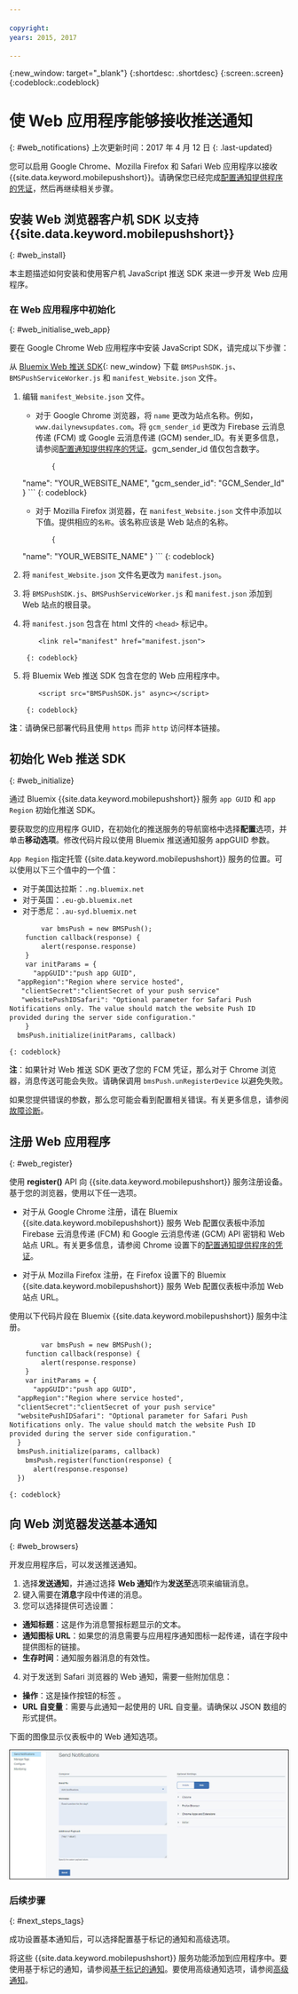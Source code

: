 ```yaml
---

copyright:
years: 2015, 2017

---
```


{:new_window: target="_blank"}
{:shortdesc: .shortdesc}
{:screen:.screen}
{:codeblock:.codeblock}

# 使 Web 应用程序能够接收推送通知
{: #web_notifications}
上次更新时间：2017 年 4 月 12 日
{: .last-updated}

您可以启用 Google Chrome、Mozilla Firefox 和 Safari Web 应用程序以接收 {{site.data.keyword.mobilepushshort}}。请确保您已经完成[配置通知提供程序的凭证](t__main_push_config_provider.html)，然后再继续相关步骤。

## 安装 Web 浏览器客户机 SDK 以支持 {{site.data.keyword.mobilepushshort}} 
{: #web_install}

本主题描述如何安装和使用客户机 JavaScript 推送 SDK 来进一步开发 Web 应用程序。

### 在 Web 应用程序中初始化
{: #web_initialise_web_app}

要在 Google Chrome Web 应用程序中安装 JavaScript SDK，请完成以下步骤：

从 [Bluemix Web 推送 SDK](https://codeload.github.com/ibm-bluemix-mobile-services/bms-clientsdk-javascript-webpush/zip/master){: new_window} 下载 `BMSPushSDK.js`、`BMSPushServiceWorker.js` 和 `manifest_Website.json` 文件。

1. 编辑 `manifest_Website.json` 文件。
	- 对于 Google Chrome 浏览器，将 `name` 更改为站点名称。例如，`www.dailynewsupdates.com`。将 `gcm_sender_id` 更改为 Firebase 云消息传递 (FCM) 或 Google 云消息传递 (GCM) sender_ID。有关更多信息，请参阅[配置通知提供程序的凭证](t__main_push_config_provider.html)。gcm_sender_id 值仅包含数字。

		```
			{
	"name": "YOUR_WEBSITE_NAME",
  			"gcm_sender_id": "GCM_Sender_Id"
			 }
		```
    		{: codeblock}
 
	- 对于 Mozilla Firefox 浏览器，在 `manifest_Website.json` 文件中添加以下值。提供相应的`名称`。该名称应该是 Web 站点的名称。

		```
			{ 
	"name": "YOUR_WEBSITE_NAME"
			 }
		```
    		{: codeblock}

2. 将 `manifest_Website.json` 文件名更改为 `manifest.json`。
3. 将 `BMSPushSDK.js`、`BMSPushServiceWorker.js` 和 `manifest.json` 添加到 Web 站点的根目录。
3. 将 `manifest.json` 包含在 html 文件的 `<head>` 标记中。
	```
		<link rel="manifest" href="manifest.json">
	```
    	{: codeblock}
4. 将 Bluemix Web 推送 SDK 包含在您的 Web 应用程序中。
	```
		<script src="BMSPushSDK.js" async></script>
	```
    	{: codeblock}

**注**：请确保已部署代码且使用 `https` 而非 `http` 访问样本链接。 

## 初始化 Web 推送 SDK 
{: #web_initialize}

通过 Bluemix {{site.data.keyword.mobilepushshort}} 服务 `app GUID` 和 `app Region` 初始化推送 SDK。  

要获取您的应用程序 GUID，在初始化的推送服务的导航窗格中选择**配置**选项，并单击**移动选项**。修改代码片段以使用 Bluemix 推送通知服务 appGUID 参数。 

`App Region` 指定托管 {{site.data.keyword.mobilepushshort}} 服务的位置。可以使用以下三个值中的一个值：

 - 对于美国达拉斯：`.ng.bluemix.net`
 - 对于英国：`.eu-gb.bluemix.net`
 - 对于悉尼：`.au-syd.bluemix.net`

```
	    var bmsPush = new BMSPush();
    function callback(response) {
        alert(response.response)
    }
    var initParams = {
      "appGUID":"push app GUID",
  "appRegion":"Region where service hosted",
   "clientSecret":"clientSecret of your push service"
   "websitePushIDSafari": "Optional parameter for Safari Push Notifications only. The value should match the website Push ID provided during the server side configuration."
    }
  bmsPush.initialize(initParams, callback)
```
	{: codeblock}

**注**：如果针对 Web 推送 SDK 更改了您的 FCM 凭证，那么对于 Chrome 浏览器，消息传送可能会失败。请确保调用 `bmsPush.unRegisterDevice` 以避免失败。

如果您提供错误的参数，那么您可能会看到配置相关错误。有关更多信息，请参阅[故障诊断](troubleshooting.html)。

## 注册 Web 应用程序 
{: #web_register}

使用 **register()** API 向 {{site.data.keyword.mobilepushshort}} 服务注册设备。基于您的浏览器，使用以下任一选项。

- 对于从 Google Chrome 注册，请在 Bluemix {{site.data.keyword.mobilepushshort}} 服务 Web 配置仪表板中添加 Firebase 云消息传递 (FCM) 和 Google 云消息传递 (GCM) API 密钥和 Web 站点 URL。有关更多信息，请参阅 Chrome 设置下的[配置通知提供程序的凭证](t__main_push_config_provider.html)。

- 对于从 Mozilla Firefox 注册，在 Firefox 设置下的 Bluemix {{site.data.keyword.mobilepushshort}} 服务 Web 配置仪表板中添加 Web 站点 URL。

使用以下代码片段在 Bluemix {{site.data.keyword.mobilepushshort}} 服务中注册。

```
	    var bmsPush = new BMSPush();
    function callback(response) {
        alert(response.response)
    }
    var initParams = {
      "appGUID":"push app GUID",
  "appRegion":"Region where service hosted",
  "clientSecret":"clientSecret of your push service"
  "websitePushIDSafari": "Optional parameter for Safari Push Notifications only. The value should match the website Push ID provided during the server side configuration."
  }
  bmsPush.initialize(params, callback)
    bmsPush.register(function(response) {
      alert(response.response)
  })
```
    {: codeblock}


## 向 Web 浏览器发送基本通知
{: #web_browsers}

开发应用程序后，可以发送推送通知。 

1. 选择**发送通知**，并通过选择 **Web 通知**作为**发送至**选项来编辑消息。 
2. 键入需要在**消息**字段中传递的消息。
3. 您可以选择提供可选设置：
  - **通知标题**：这是作为消息警报标题显示的文本。
  - **通知图标 URL**：如果您的消息需要与应用程序通知图标一起传递，请在字段中提供图标的链接。
  - **生存时间**：通知服务器消息的有效性。
4. 对于发送到 Safari 浏览器的 Web 通知，需要一些附加信息：
  - **操作**：这是操作按钮的标签	。
  - **URL 自变量**：需要与此通知一起使用的 URL 自变量。请确保以 JSON 数组的形式提供。 
 
下面的图像显示仪表板中的 Web 通知选项。

  ![“通知”屏幕](images/DashboardWebpush.jpg)


### 后续步骤
{: #next_steps_tags}

成功设置基本通知后，可以选择配置基于标记的通知和高级选项。

将这些 {{site.data.keyword.mobilepushshort}} 服务功能添加到应用程序中。要使用基于标记的通知，请参阅[基于标记的通知](c_tag_basednotifications.html)。要使用高级通知选项，请参阅[高级通知](t_advance_badge_sound_payload.html)。






